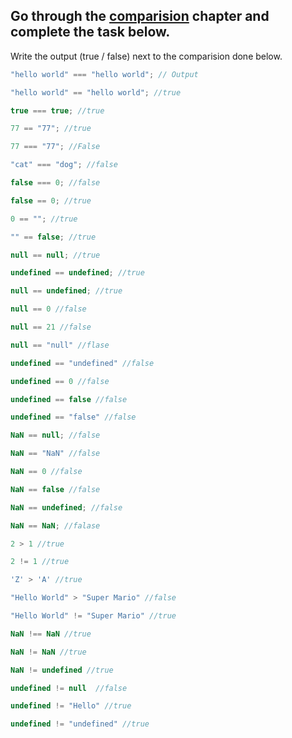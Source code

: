 ## Go through the [comparision](http://javascript.info/comparison) chapter and complete the task below.

Write the output (true / false) next to the comparision done below.
```js
"hello world" === "hello world"; // Output

"hello world" == "hello world"; //true

true === true; //true

77 == "77"; //true

77 === "77"; //False

"cat" === "dog"; //false

false === 0; //false

false == 0; //true

0 == ""; //true

"" == false; //true 

null == null; //true

undefined == undefined; //true 

null == undefined; //true

null == 0 //false

null == 21 //false

null == "null" //flase

undefined == "undefined" //false

undefined == 0 //false

undefined == false //false

undefined == "false" //false

NaN == null; //false

NaN == "NaN" //false

NaN == 0 //false

NaN == false //false

NaN == undefined; //false

NaN == NaN; //falase

2 > 1 //true

2 != 1 //true

'Z' > 'A' //true

"Hello World" > "Super Mario" //false

"Hello World" != "Super Mario" //true

NaN !== NaN //true

NaN != NaN //true

NaN != undefined //true 

undefined != null  //false

undefined != "Hello" //true

undefined != "undefined" //true

```